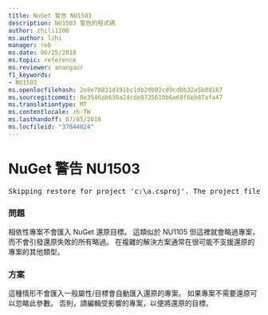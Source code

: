 ```yaml
---
title: NuGet 警告 NU1503
description: NU1503 警告的程式碼
author: zhili1208
ms.author: lzhi
manager: rob
ms.date: 06/25/2018
ms.topic: reference
ms.reviewer: anangaur
f1_keywords:
- NU1503
ms.openlocfilehash: 2e8e78031d191bc1db2db02cd9cdbb32a5b0d187
ms.sourcegitcommit: 8e3546ab630a24cde8725610b6a68f8eb87afa47
ms.translationtype: MT
ms.contentlocale: zh-TW
ms.lasthandoff: 07/05/2018
ms.locfileid: "37844024"
---
```

# <a name="nuget-warning-nu1503"></a>NuGet 警告 NU1503

<pre>Skipping restore for project 'c:\a.csproj'. The project file may be invalid or missing targets required for restore.</pre>

### <a name="issue"></a>問題
相依性專案不會匯入 NuGet 還原目標。 這類似於 NU1105 但這裡就會略過專案，而不會引發還原失敗的所有略過。 在複雜的解決方案通常在很可能不支援還原的專案的其他類型。

### <a name="solution"></a>方案
這種情形不會匯入一般屬性/目標會自動匯入還原的專案。 如果專案不需要還原可以忽略此參數。 否則，請編輯受影響的專案，以便將還原的目標。